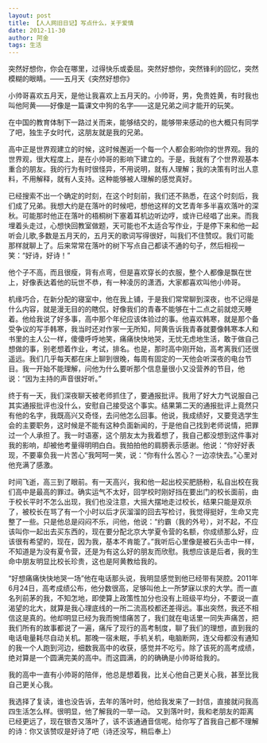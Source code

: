 ```yaml
---
layout: post
title: 【人人网旧日记】写点什么，关于爱情
date: 2012-11-30
author: 阿金
tags: 生活
---
```



突然好想你，你会在哪里，过得快乐或委屈。突然好想你，突然锋利的回忆，突然模糊的眼睛。——五月天《突然好想你》

小帅哥喜欢五月天，是他让我喜欢上五月天的。小帅哥，男，免贵姓黄，有时我也叫他阿黄——好像是一篇课文中狗的名字——这是兄弟之间才能开的玩笑。

在中国的教育体制下一路过关而来，能够结交的，能够带来感动的也大概只有同学了吧，独生子女时代，这朋友就是我的兄弟。

高中正是世界观建立的时候，这时候邂逅一个每一个人都会影响你的世界观。我的世界观，很大程度上，是在小帅哥的影响下建立的。于是，我就有了个世界观基本重合的朋友。我的行为有时很怪异，不用说明，就有人理解；我的决策有时出人意料，不用解释，就有人支持。这种能够被人理解的感觉真好。

已经搜索不出一个确定的时刻，在这个时刻前，我们还不熟悉，在这个时刻后，我们成了兄弟。我想大约是在落叶的时候吧，想他这样的文艺青年多半喜欢落叶的深秋。可能那时他正在落叶的梧桐树下塞着耳机边听边哼，或许已经唱了出来。而我埋着头走过，心想快回教室做题，天可能也不太适合写作业，于是停下来和他一起听会儿歌,多数是五月天的，五月天的歌词写得很好，叫我们不住赞叹。我们可能那样就聊上了。后来常常在落叶的树下写点自己都读不通的句子，然后相视一笑：“好诗，好诗！”

他个子不高，而且很瘦，背有点弯，但是喜欢穿长的衣服，整个人都像是飘在世上，好像表达着他的玩世不恭，有一种凌厉的潇洒，大家都喜欢叫他小帅哥。

机缘巧合，在新分配的寝室中，他在我上铺，于是我们常常聊到深夜，也不记得是什么内容，就是漫无目的的瞎侃，好像我们的青春不能够在十二点之前就熄灭睡着。他给我说了好多事，高中那个年纪应该体验过的事。他喜欢韩寒，就是那个备受争议的写手韩寒，我当时还对作家一无所知，阿黄告诉我青春就要像韩寒本人和书里的主人公一样，傻傻呼呼地笑，痛痛快快地哭，无忧无虑地生活，敢于做自己想做的事，别老想着作业，考试，排名。也是，那时高中刚开始，高考离我们还很遥远。我们几乎每天都在床上聊到很晚，每周有固定的一天他会听深夜的电台节目。我一开始不能理解，问他为什么要听那个信息量很小又没营养的节目，他说：“因为主持的声音很好听。”

终于有一天，我们深夜聊天被老师抓住了，要通报批评。我用了好大力气说服自己其实通报批评也没什么，安慰自己接受这个事实。结果第二天的通报批评上竟然只有他的名字，我既高兴又奇怪，去问他怎么回事。他说，我成绩好，又要竞选学生会的主要职务，这时候是不能有这种负面新闻的，于是他自己找到老师说情，把罪过一个人承担了。我一时语塞，这个朋友太为我着想了，我自己都没想到这件事对我的影响，却被他考量得明明白白。我拍拍他的肩膀表示感谢。他说：“你好好表现，不要辜负我一片苦心”我呵呵一笑，说：“你有什么苦心？一边凉快去。”心里对他充满了感激。

时间飞逝，高三到了眼前。有一天高兴，我和他一起出校买肥肠粉，私自出校在我们高中是最高的罪过。确实运气不太好，回学校时刚好挡在要出门的校长面前，由于校长平时不怎么出现，我们也没注意，大摇大摆地走过校长，结果只能是双杀了，被校长在骂了有一个小时以后才灰溜溜的回去写检讨，我觉得挺好，生命又完整了一些。只是他总是闷闷不乐，问他，他说：“约霸（我的外号），对不起，不应该叫你一起出去买东西的，现在要分配北京大学夏令营的名额，你成绩那么好，应该很有希望的，现在，因为我，基本不肯能了。”我听后心里像是被石头击中一样，不知道是为没有夏令营，还是为有这么好的朋友而欣慰。我想应该是后者，我的生命中朋友明显比校长珍贵，这也是阿黄教给我的。

“好想痛痛快快地哭一场”他在电话那头说，我明显感觉到他已经带有哭腔。2011年6月24日，高考成绩公布，他分数很高，足够叫他上一所梦寐以求的大学。而一直名列前茅的我，不知怎地，即使算上政策性加分也没有上班级平均分，不要说一直渴望的北大，就算是我心理底线的一所二流高校都还差得远。事出突然，我还不相信这是真的。他却明显已经为我而惋惜痛苦了，我们就在电话里一同失声痛苦，把我们所有的故事都说了一遍，痛斥了现行的高考制度，聊了我们的理想，直到我的电话电量耗尽自动关机。那晚一宿未眠，手机关机，电脑断网，连父母都没有通知的我一个人跑到河边，细数我高中的收获，感觉并不吃亏。除了该死的高考成绩，绝对算是一个圆满完美的高中。而这圆满，的的确确是小帅哥给我的。

我的高中一直有小帅哥的陪伴，他总是想着我，比关心他自己更关心我，甚至比我自己更关心我。

我选择了复读，谁也没告诉，去年的落叶时，他给我发来了一封信，直接就问我高四生活怎么样。很明显，他了解我的一举一动。
又到落叶时，我和老朋友的距离已经更远了，现在银杏又落叶了，该不该通通音信呢。给你写了首我自己都不理解的诗：你又该赞叹是好诗了吧（诗还没写，稍后奉上）
